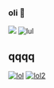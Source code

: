 ### oli 👋
![](https://komarev.com/ghpvc/?username=xNayra&label=Visitas+lul&color=ff69b4)
![lul](https://github-readme-stats.vercel.app/api?username=xNayra&show_icons=true&theme=radical)


## qqqq
[![lol](https://github-readme-stats.vercel.app/api/pin/?username=xNayra&repo=github-readme-stats)](https://github.com/xNayra/forcebans)
[![lol2](https://github-readme-stats.vercel.app/api/pin/?username=xNayra&repo=github-readme-stats)](https://github.com/xNayra/equationTestTry)

<!--
**xNayra/xNayra** is a ✨ _special_ ✨ repository because its `README.md` (this file) appears on your GitHub profile.


